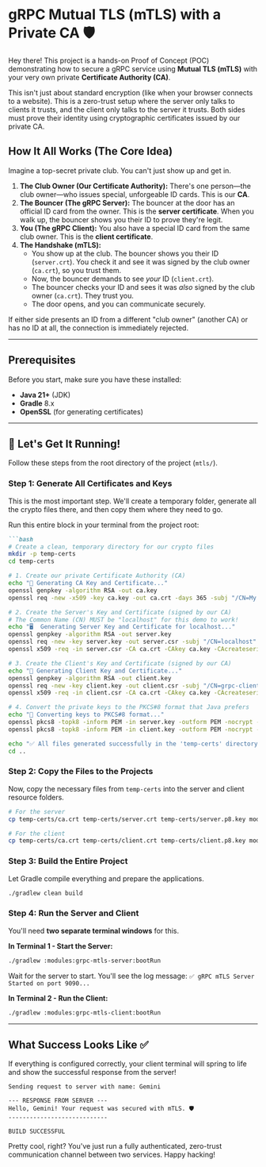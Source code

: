 # gRPC Mutual TLS (mTLS) with a Private CA 🛡️

Hey there! This project is a hands-on Proof of Concept (POC) demonstrating how to secure a gRPC service using **Mutual TLS (mTLS)** with your very own private **Certificate Authority (CA)**.

This isn't just about standard encryption (like when your browser connects to a website). This is a zero-trust setup where the server only talks to clients it trusts, and the client only talks to the server it trusts. Both sides must prove their identity using cryptographic certificates issued by our private CA.

## How It All Works (The Core Idea)

Imagine a top-secret private club. You can't just show up and get in.

1.  **The Club Owner (Our Certificate Authority):** There's one person—the club owner—who issues special, unforgeable ID cards. This is our **CA**.
2.  **The Bouncer (The gRPC Server):** The bouncer at the door has an official ID card from the owner. This is the **server certificate**. When you walk up, the bouncer shows you their ID to prove they're legit.
3.  **You (The gRPC Client):** You also have a special ID card from the same club owner. This is the **client certificate**.
4.  **The Handshake (mTLS):**
    * You show up at the club. The bouncer shows you their ID (`server.crt`). You check it and see it was signed by the club owner (`ca.crt`), so you trust them.
    * Now, the bouncer demands to see *your* ID (`client.crt`).
    * The bouncer checks your ID and sees it was *also* signed by the club owner (`ca.crt`). They trust you.
    * The door opens, and you can communicate securely.

If either side presents an ID from a different "club owner" (another CA) or has no ID at all, the connection is immediately rejected.



---

## Prerequisites

Before you start, make sure you have these installed:

* **Java 21+** (JDK)
* **Gradle** 8.x
* **OpenSSL** (for generating certificates)

---

## 🚀 Let's Get It Running!

Follow these steps from the root directory of the project (`mtls/`).

### Step 1: Generate All Certificates and Keys

This is the most important step. We'll create a temporary folder, generate all the crypto files there, and then copy them where they need to go.

Run this entire block in your terminal from the project root:
````markdown
```bash
# Create a clean, temporary directory for our crypto files
mkdir -p temp-certs
cd temp-certs

# 1. Create our private Certificate Authority (CA)
echo "🔑 Generating CA Key and Certificate..."
openssl genpkey -algorithm RSA -out ca.key
openssl req -new -x509 -key ca.key -out ca.crt -days 365 -subj "/CN=My Private CA"

# 2. Create the Server's Key and Certificate (signed by our CA)
# The Common Name (CN) MUST be "localhost" for this demo to work!
echo "🖥️  Generating Server Key and Certificate for localhost..."
openssl genpkey -algorithm RSA -out server.key
openssl req -new -key server.key -out server.csr -subj "/CN=localhost"
openssl x509 -req -in server.csr -CA ca.crt -CAkey ca.key -CAcreateserial -out server.crt -days 365

# 3. Create the Client's Key and Certificate (signed by our CA)
echo "👤 Generating Client Key and Certificate..."
openssl genpkey -algorithm RSA -out client.key
openssl req -new -key client.key -out client.csr -subj "/CN=grpc-client"
openssl x509 -req -in client.csr -CA ca.crt -CAkey ca.key -CAcreateserial -out client.crt -days 365

# 4. Convert the private keys to the PKCS#8 format that Java prefers
echo "🔄 Converting keys to PKCS#8 format..."
openssl pkcs8 -topk8 -inform PEM -in server.key -outform PEM -nocrypt -out server.p8.key
openssl pkcs8 -topk8 -inform PEM -in client.key -outform PEM -nocrypt -out client.p8.key

echo "✅ All files generated successfully in the 'temp-certs' directory!"
cd ..
````

### Step 2: Copy the Files to the Projects

Now, copy the necessary files from `temp-certs` into the server and client resource folders.

```bash
# For the server
cp temp-certs/ca.crt temp-certs/server.crt temp-certs/server.p8.key modules/grpc-mtls-server/src/main/resources/certs/

# For the client
cp temp-certs/ca.crt temp-certs/client.crt temp-certs/client.p8.key modules/grpc-mtls-client/src/main/resources/certs/
```

### Step 3: Build the Entire Project

Let Gradle compile everything and prepare the applications.

```bash
./gradlew clean build
```

### Step 4: Run the Server and Client

You'll need **two separate terminal windows** for this.

**In Terminal 1 - Start the Server:**

```bash
./gradlew :modules:grpc-mtls-server:bootRun
```

Wait for the server to start. You'll see the log message:
`✅ gRPC mTLS Server Started on port 9090...`

**In Terminal 2 - Run the Client:**

```bash
./gradlew :modules:grpc-mtls-client:bootRun
```

-----

## What Success Looks Like ✅

If everything is configured correctly, your client terminal will spring to life and show the successful response from the server\!

```text
Sending request to server with name: Gemini

--- RESPONSE FROM SERVER ---
Hello, Gemini! Your request was secured with mTLS. 🛡️
----------------------------

BUILD SUCCESSFUL
```

Pretty cool, right? You've just run a fully authenticated, zero-trust communication channel between two services. Happy hacking\!

```
```